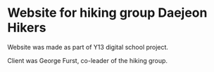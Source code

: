 # Website for hiking group Daejeon Hikers

Website was made as part of Y13 digital school project. 

Client was George Furst, co-leader of the hiking group.
